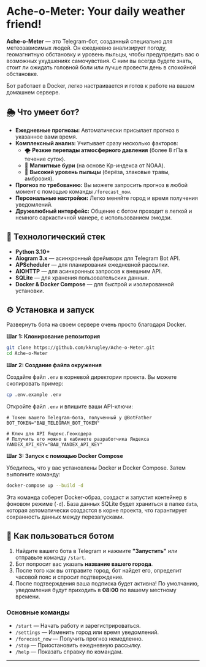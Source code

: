 # Ache-o-Meter: Your daily weather friend!

**Ache-o-Meter** — это Telegram-бот, созданный специально для метеозависимых людей. Он ежедневно анализирует погоду, геомагнитную обстановку и уровень пыльцы, чтобы предупредить вас о возможных ухудшениях самочувствия. С ним вы всегда будете знать, стоит ли ожидать головной боли или лучше провести день в спокойной обстановке.

Бот работает в Docker, легко настраивается и готов к работе на вашем домашнем сервере.

## 🌦️ Что умеет бот?

*   **Ежедневные прогнозы:** Автоматически присылает прогноз в указанное вами время.
*   **Комплексный анализ:** Учитывает сразу несколько факторов:
    *   🌪️ **Резкие перепады атмосферного давления** (более 8 гПа в течение суток).
    *   🌌 **Магнитные бури** (на основе Kp-индекса от NOAA).
    *   🤧 **Высокий уровень пыльцы** (берёза, злаковые травы, амброзия).
*   **Прогноз по требованию:** Вы можете запросить прогноз в любой момент с помощью команды `/forecast_now`.
*   **Персональные настройки:** Легко меняйте город и время получения уведомлений.
*   **Дружелюбный интерфейс:** Общение с ботом проходит в легкой и немного саркастичной манере, с использованием эмодзи.

## 🚀 Технологический стек

*   **Python 3.10+**
*   **Aiogram 3.x** — асинхронный фреймворк для Telegram Bot API.
*   **APScheduler** — для планирования ежедневной рассылки.
*   **AIOHTTP** — для асинхронных запросов к внешним API.
*   **SQLite** — для хранения пользовательских данных.
*   **Docker & Docker Compose** — для быстрой и изолированной установки.

## ⚙️ Установка и запуск

Развернуть бота на своем сервере очень просто благодаря Docker.

**Шаг 1: Клонирование репозитория**

```bash
git clone https://github.com/kkrugley/Ache-o-Meter.git
cd Ache-o-Meter
```

**Шаг 2: Создание файла окружения**

Создайте файл `.env` в корневой директории проекта. Вы можете скопировать пример:

```bash
cp .env.example .env
```

Откройте файл `.env` и впишите ваши API-ключи:

```env
# Токен вашего Telegram-бота, полученный у @BotFather
BOT_TOKEN="ВАШ_TELEGRAM_BOT_TOKEN"

# Ключ для API Яндекс.Геокодера
# Получить его можно в кабинете разработчика Яндекса
YANDEX_API_KEY="ВАШ_YANDEX_API_KEY"
```

**Шаг 3: Запуск с помощью Docker Compose**

Убедитесь, что у вас установлены Docker и Docker Compose. Затем выполните команду:

```bash
docker-compose up --build -d
```

Эта команда соберет Docker-образ, создаст и запустит контейнер в фоновом режиме (`-d`). База данных SQLite будет храниться в папке `data`, которая автоматически создастся в корне проекта, что гарантирует сохранность данных между перезапусками.

## 🤖 Как пользоваться ботом

1.  Найдите вашего бота в Telegram и нажмите **"Запустить"** или отправьте команду `/start`.
2.  Бот попросит вас указать **название вашего города**.
3.  После того как вы отправите город, бот найдет его, определит часовой пояс и спросит подтверждение.
4.  После подтверждения ваша подписка будет активна! По умолчанию, уведомления будут приходить в **08:00** по вашему местному времени.

### Основные команды

*   `/start` — Начать работу и зарегистрироваться.
*   `/settings` — Изменить город или время уведомлений.
*   `/forecast_now` — Получить прогноз немедленно.
*   `/stop` — Приостановить ежедневную рассылку.
*   `/help` — Показать справку по командам.

---